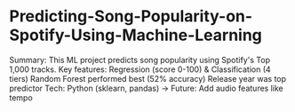 # Predicting-Song-Popularity-on-Spotify-Using-Machine-Learning
Summary: This ML project predicts song popularity using Spotify's Top 1,000 tracks. Key features:  Regression (score 0-100) &amp; Classification (4 tiers)  Random Forest performed best (52% accuracy)  Release year was top predictor  Tech: Python (sklearn, pandas)  → Future: Add audio features like tempo
